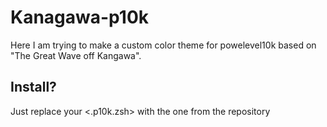 # Kanagawa-p10k
Here I am trying to make a custom color theme for powelevel10k based on "The Great Wave off Kangawa".

## Install?
Just replace your <.p10k.zsh> with the one from the repository
